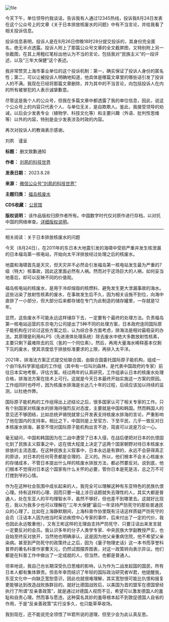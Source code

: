 ![file](https://chinadigitaltimes.net/chinese/files/2023/08/image-1693221535701.png)


今天下午，单位领导约我谈话，告诉我有人通过12345热线，投诉我8月24日发表在这个公众号上的文章《关于日本排放核废水的问题》中有不当言论，并给我看了相关投诉信息。


投诉信息表明，投诉人是在8月26日傍晚18时28分提交投诉的，其身份完全匿名，绝无半点透露。投诉人附上了那篇公众号文章的全文截屏图，又特别附上另一张截图，在其上用粗红笔标出他认为不当的言论，包括我对“民族主义”的一段评述，以及“三年大保健”这个表述。


我非常赞赏上海市事业单位的这个投诉机制：第一，确实保证了投诉人身份的匿名性；第二，可以让被投诉人明确地知道，他具体是哪篇文章里的哪些话引发了投诉人的不满。我现在已经将那篇文章删除，并为其中的不当言论，向包括投诉人在内的所有被冒犯的人表示诚挚歉意。


尽管这是我个人的公众号，但我在多篇文章中都透露了我的单位信息，因此，说这个公众号上的内容只代表个人、与单位无关，是自欺欺人。鉴此，我接受领导的劝诫，以后会少发表专业（植物学、科技文化等）和主要兴趣（外语、批判性思维等）以外的内容，特别是会少发表涉及时政的内容。


再次对投诉人的教诲表示感谢。


刘夙　谨呈




**标题：** 删文致歉通知  

**作者：** [刘夙的科技世界](https://chinadigitaltimes.net/space/刘夙的科技世界)  

**发表日期：** 2023.8.28  

**来源：** [微信公众号“刘夙的科技世界”](https://web.archive.org/web/https://mp.weixin.qq.com/s/_6FX2hSeLe29HgiP2EWDgg)  

**主题归类：** [福岛核废水](https://chinadigitaltimes.net/space/福岛核废水)  

**CDS收藏：** [公民馆](https://chinadigitaltimes.net/space/%E5%85%AC%E6%B0%91%E9%A6%86)  

**版权说明：** 该作品版权归原作者所有。中国数字时代仅对原作进行存档，以对抗中国的网络审查。[详细版权说明](https://chinadigitaltimes.net/chinese/copyright)。




---


相关阅读：关于日本排放核废水的问题


今天（8月24日），在2011年的东日本大地震引发的海啸中受损严重并发生核泄漏的日本福岛第一核电站，开始向太平洋排放经过处理之后的核废水。


地震和海啸首先是天灾，但天灾并不必然会引发福岛第一核电站发生最为严重的7级（特大）核事故，因此这里面必然有人祸。然而对于这场巨大的人祸，如何妥当地善后，却可以反映不同的价值观。


福岛核电站的核废水，是用于冷却熔毁的核燃料、避免发生更大泄漏事故的海水。这些沾染了放射性核素的废水，在事故发生后不久，因为相关设施不到位，向海中直排了一小部分，但大部分后来都存储在专门为此制造的储存罐里，一存就是12年。


显然，这些废水不可能永远这样储存下去，一定要有个最终的处理方法。负责福岛第一核电站运营的东京电力公司提出了5种不同的处理方案，日本政府连同国际原子能机构在讨论过这些方案之后，认为综合多方面考虑，排海法是相对最稳妥的办法。其原理是利用ALPS（先进液体处理系统）除去废水中绝大多数放射性核素，主要只剩下最难除去的氚（氢的一个同位素）。然后，再用大量海水稀释基本仅剩下氚的废水，使其浓度低于排放标准要求的上限，再排入太平洋。


2021年，排海法方案正式提交给联合国，由联合国委托国际原子能机构，组成一个由11名科学家组成的工作组（其中有一位叫刘森林，是代表中国政府的专家）前往日本实地考察，评估方案。经过两年的认真研究，工作组承认日本的核废水处理合格，排海法方案在技术上可行。这就是今天日本最终开始实施这一方案的原因。工作组同时也呼吁，因为核废水排海是长达几十年的过程，后续应该加以持续的监测，以杜绝作弊。


国际原子能机构的工作组得出上述结论之后，很多国家认可了相关专家的工作。只有个别国家对核废水的排海持强烈反对态度，主要就是中国和韩国。然而韩国人的意见还不够团结，比如总统尹锡悦就曾公开发表支持核废水排海的言论，严重影响了他在国内的支持率。相比之下，中国则是上至官方、下至平民，几乎一致反对日本核废水排海，甚至不惜对国际原子能机构出言不逊，简直可以说是万众一心。


毫无疑问，中国和韩国因为在二战中遭受了日本入侵，在战后便把对日本的仇恨固化到了民族主义叙事之中，这在很大程度上决定了这两个国家朝野对待日本核废水排放的主流态度。在这种民族主义叙事中，日本永远是有罪的，永远不会获得真正的原谅，对日本的任何苛责都是合理的、正义的。所以，他们根本不会关心核废水的存储成本，不管日本提出什么样的核废水排放方法，都必然要反对。说到底，他们根本不觉得对日本这个国家有什么关怀的必要，管你日本是死是活，总之万不可打搅到爷的心情。


作为在这种社会氛围中成长起来的人，我完全可以理解这种有东亚特色的民族仇恨心理。持有这样的心理、因而只要一碰上涉日话题就失去理性的人，其实大都是普通人，处在东亚人的平均理智水平，虽然不够好，但也差不到哪里去。这就好比现在，我以为我多少也可以理解在“三年大保健”最后一年坚持严防死守的那些普通民众的心理了。比如在上海静默期间，上海科普作协里既有汪诘这样质疑严防死守的会员（汪诘本人因为他当时采访疾控中心专家的事件，后来付出了一定的代价，我也因此永远敬重他），又有王彬这样的无理由支持严防死守、只要汪诘出来发言就一定要反对的会员。我认识多年的分子人类学专家、中央民族大学副教授严实，也自始至终反对放开，当然他也明确承认，这是因为他父亲重病住院，他不希望父亲染病。甚至到严防死守的政策终止之后，因为《量子物理史话》这一本书而享誉科普界的著名科普作家曹天元，仍然试图摆弄图表，对这一政策转向表示异议。他们都是在科普工作中做出了一定成就的人，但当然，也都是普通人。


坦率地说，我自己也长期深受仇日思维的影响，认为作为二战发起国的国民，所有日本人都有集体罪责。但去年幸而结识了年轻的国际政治研究者W君，他提醒我，东亚文化中一向缺乏宽恕意识，因此也就很难理解，其实宽恕很可能比仇恨和报复更能够达到改造战败族群目的。就好比德国战败后，以美国为首的盟军在德国曾经执行了所谓“反亲善政策”，就是通过对德国人视而不见，希望可以激发德国人的羞耻和自责心理。然而事与愿违，这种莫名其妙的羞辱根本起不到敦促德国人自省的作用，于是“反亲善政策”实行没多久，也只能草草收场。


我到现在，还不能说完全领悟了W君所说的道理，但至少会为此认真反思。

